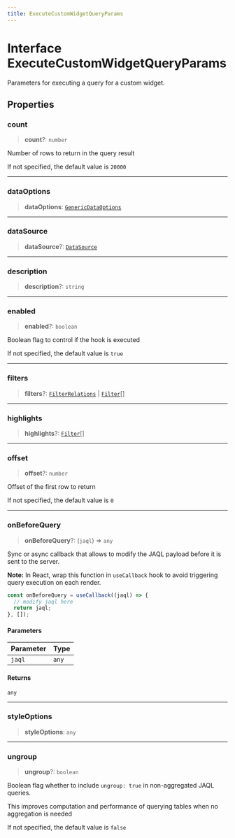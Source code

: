 ```yaml
---
title: ExecuteCustomWidgetQueryParams
---
```


# Interface ExecuteCustomWidgetQueryParams

Parameters for executing a query for a custom widget.

## Properties

### count

> **count**?: `number`

Number of rows to return in the query result

If not specified, the default value is `20000`

***

### dataOptions

> **dataOptions**: [`GenericDataOptions`](../type-aliases/type-alias.GenericDataOptions.md)

***

### dataSource

> **dataSource**?: [`DataSource`](../../sdk-data/type-aliases/type-alias.DataSource.md)

***

### description

> **description**?: `string`

***

### enabled

> **enabled**?: `boolean`

Boolean flag to control if the hook is executed

If not specified, the default value is `true`

***

### filters

> **filters**?: [`FilterRelations`](../../sdk-data/interfaces/interface.FilterRelations.md) \| [`Filter`](../../sdk-data/interfaces/interface.Filter.md)[]

***

### highlights

> **highlights**?: [`Filter`](../../sdk-data/interfaces/interface.Filter.md)[]

***

### offset

> **offset**?: `number`

Offset of the first row to return

If not specified, the default value is `0`

***

### onBeforeQuery

> **onBeforeQuery**?: (`jaql`) => `any`

Sync or async callback that allows to modify the JAQL payload before it is sent to the server.

**Note:** In React, wrap this function in `useCallback` hook to avoid triggering query execution on each render.
```ts
const onBeforeQuery = useCallback((jaql) => {
  // modify jaql here
  return jaql;
}, []);
```

#### Parameters

| Parameter | Type |
| :------ | :------ |
| `jaql` | `any` |

#### Returns

`any`

***

### styleOptions

> **styleOptions**: `any`

***

### ungroup

> **ungroup**?: `boolean`

Boolean flag whether to include `ungroup: true` in non-aggregated JAQL queries.

This improves computation and performance of querying tables when no aggregation is needed

If not specified, the default value is `false`
